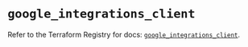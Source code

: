 # `google_integrations_client`

Refer to the Terraform Registry for docs: [`google_integrations_client`](https://registry.terraform.io/providers/hashicorp/google-beta/6.48.0/docs/resources/google_integrations_client).
